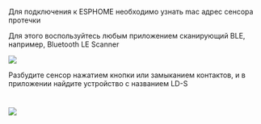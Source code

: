 Для подключения к ESPHOME необходимо узнать mac адрес сенсора протечки

Для этого воспользуйтесь любым приложением сканирующий BLE, например, Bluetooth LE Scanner

<img src="https://github.com/ananyevgv/esphome-ujin/blob/59e2a6fb361248ffc1fd7f976dd197a5f78cb287/Aqua-Sense%20BLE/images/Aqua-Sense%20BLE_3.jpg">

Разбудите сенсор нажатием кнопки или замыканием контактов, и в приложении найдите устройство с названием LD-S

#
<img src="https://github.com/ananyevgv/esphome-ujin/blob/2780705d541df653655410d6446436ef2499bcd6/Aqua-Sense%20BLE/images/Aqua-Sense%20BLE_4.png">
